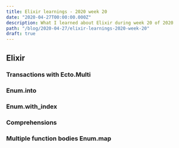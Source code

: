 ```yaml
---
title: Elixir learnings - 2020 week 20
date: "2020-04-27T00:00:00.000Z"
description: What I learned about Elixir during week 20 of 2020
path: "/blog/2020-04-27/elixir-learnings-2020-week-20"
draft: true
---
```


## Elixir

### Transactions with Ecto.Multi

### Enum.into

### Enum.with_index

### Comprehensions

### Multiple function bodies Enum.map
